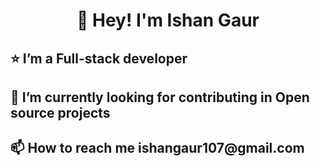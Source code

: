 <h1 align="center">👋 Hey! I'm Ishan Gaur</h1>
<h2 align="left"> ⭐ I’m a Full-stack developer</h2>
<h2 align="left">🌱 I’m currently looking for contributing in Open source projects</h2>
<h2 align="left">📫 How to reach me ishangaur107@gmail.com</h2>
<!---
ishangaur07/ishangaur07 is a ✨ special ✨ repository because its `README.md` (this file) appears on your GitHub profile.
You can click the Preview link to take a look at your changes.
--->
